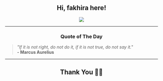 <h2 align="center"> Hi, fakhira here!</h2>

<p align="center">
<a href="https://github.com/fakhiralkda" alt="github streak"><img src="https://dvst-streak.herokuapp.com/?user=fakhiralkda&theme=tokyonight&fire=DD472C"></a>
</p>

<hr>
<h3 align="center">Quote of The Day</h3>
<p align="center">
<blockquote>
<i>"If it is not right, do not do it, if it is not true, do not say it."</i>
<br>
<b>- Marcus Aurelius</b>
</blockquote>
</p>


<hr>
<h2 align="center">Thank You 🙏🏼</h2>
